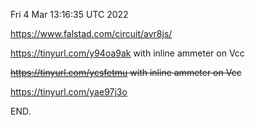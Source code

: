 Fri  4 Mar 13:16:35 UTC 2022

  https://www.falstad.com/circuit/avr8js/

  https://tinyurl.com/y94oa9ak  with inline ammeter on Vcc
  
  ~~https://tinyurl.com/ycsfetmu  with inline ammeter on Vcc~~

  https://tinyurl.com/yae97j3o

END.
